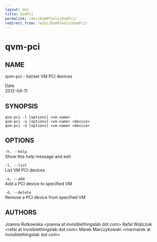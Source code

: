 ```yaml
---
layout: doc
title: QvmPci
permalink: /doc/Dom0Tools/QvmPci/
redirect_from: /wiki/Dom0Tools/QvmPci/
---
```


qvm-pci
=======

NAME
----

qvm-pci - list/set VM PCI devices

Date  
2012-04-11

SYNOPSIS
--------

    qvm-pci -l [options] <vm-name>
    qvm-pci -a [options] <vm-name> <device>
    qvm-pci -d [options] <vm-name> <device>

OPTIONS
-------

`-h, --help`  
Show this help message and exit

`-l, --list`  
List VM PCI devices

`-a, --add`  
Add a PCI device to specified VM

`-d, --delete`  
Remove a PCI device from specified VM

AUTHORS
-------

Joanna Rutkowska \<joanna at invisiblethingslab dot com\>
Rafal Wojtczuk \<rafal at invisiblethingslab dot com\>
Marek Marczykowski \<marmarek at invisiblethingslab dot com\>
